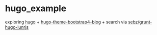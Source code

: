 # hugo_example

exploring [hugo](http://gohugo.io) + [hugo-theme-bootstrap4-blog](https://github.com/alanorth/hugo-theme-bootstrap4-blog) + search via 
[sebz/grunt-hugo-lunrjs](https://gist.github.com/sebz/efddfc8fdcb6b480f567)
